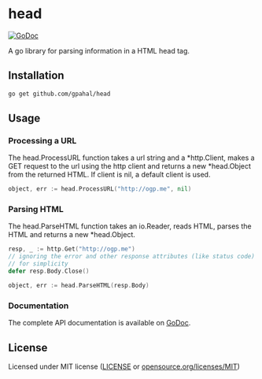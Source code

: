# head

[![GoDoc](https://godoc.org/github.com/gpahal/head?status.svg)](https://godoc.org/github.com/gpahal/head)

A go library for parsing information in a HTML head tag.

## Installation

```sh
go get github.com/gpahal/head
```

## Usage

### Processing a URL

The head.ProcessURL function takes a url string and a \*http.Client, makes a
GET request to the url using the http client and returns a new \*head.Object
from the returned HTML. If client is nil, a default client is used.

```go
object, err := head.ProcessURL("http://ogp.me", nil)
```

### Parsing HTML

The head.ParseHTML function takes an io.Reader, reads HTML, parses the HTML
and returns a new \*head.Object.

```go
resp, _ := http.Get("http://ogp.me")
// ignoring the error and other response attributes (like status code)
// for simplicity
defer resp.Body.Close()

object, err := head.ParseHTML(resp.Body)
```

### Documentation

The complete API documentation is available on
[GoDoc](https://godoc.org/github.com/gpahal/head).


## License

Licensed under MIT license ([LICENSE](LICENSE) or [opensource.org/licenses/MIT](https://opensource.org/licenses/MIT))
